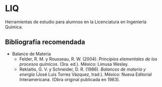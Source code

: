 # LIQ
Herramientas de estudio para alumnos en la Licenciatura en Ingeniería Química.

## Bibliografía recomendada
* Balance de Materia
  * Felder, R. M. y Rousseau, R. W. (2004). *Principios elementales de los procesos químicos*. (3ra. ed.). México: Limusa Wesley.
  * Reklaitis, G. V. y Schneider, D. R. (1986). *Balances de materia y energía* (José Luis Torres Vázquez, trad.). México: Nueva Editorial Interamericana. (Obra original publicada en 1983). 
